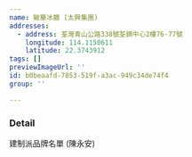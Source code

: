 ```yaml
---
name: 敏華冰廳 (太興集團)
addresses:
  - address: 荃灣青山公路338號荃錦中心2樓76-77號
    longitude: 114.1150611
    latitude: 22.3743912
tags: []
previewImageUrl: ''
id: b0beaafd-7853-519f-a3ac-949c34de74f4
group: ''

---
```

### Detail
建制派品牌名單 (陳永安)

